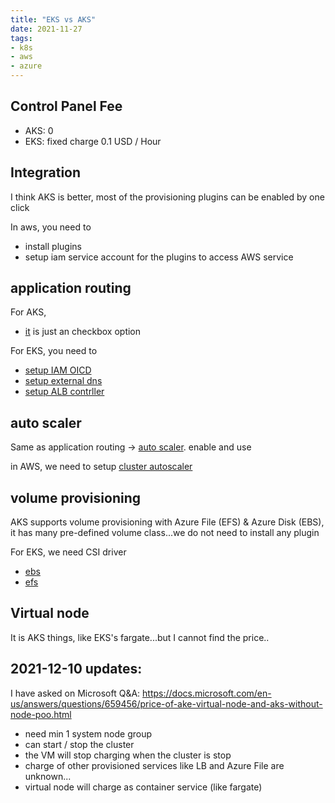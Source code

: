 ```yaml
---
title: "EKS vs AKS"
date: 2021-11-27
tags:
- k8s
- aws
- azure
---
```


## Control Panel Fee

* AKS: 0
* EKS: fixed charge 0.1 USD / Hour

## Integration

I think AKS is better, most of the provisioning plugins can be enabled by one click

In aws, you need to 

* install plugins 
* setup iam service account for the plugins to access AWS service

## application routing

For AKS,
* [it](https://docs.microsoft.com/en-us/azure/aks/http-application-routing) is just an checkbox option

For EKS, you need to 

* [setup IAM OICD](https://docs.aws.amazon.com/eks/latest/userguide/enable-iam-roles-for-service-accounts.html)
* [setup external dns](https://github.com/kubernetes-sigs/external-dns/blob/master/docs/tutorials/aws.md)
* [setup ALB contrller](https://docs.aws.amazon.com/eks/latest/userguide/aws-load-balancer-controller.html)

## auto scaler

Same as application routing -> [auto scaler](https://docs.microsoft.com/en-us/azure/aks/cluster-autoscaler#update-an-existing-aks-cluster-to-enable-the-cluster-autoscaler). enable and use

in AWS, we need to setup [cluster autoscaler](https://docs.aws.amazon.com/eks/latest/userguide/cluster-autoscaler.html)

## volume provisioning

AKS supports volume provisioning with Azure File (EFS) & Azure Disk (EBS), it has many pre-defined volume class...we do not need to install any plugin

For EKS, we need CSI driver

* [ebs](https://docs.aws.amazon.com/eks/latest/userguide/ebs-csi.html)
* [efs](https://docs.aws.amazon.com/eks/latest/userguide/efs-csi.html)

## Virtual node

It is AKS things, like EKS's fargate...but I cannot find the price..

## 2021-12-10 updates:

I have asked on Microsoft Q&A: https://docs.microsoft.com/en-us/answers/questions/659456/price-of-ake-virtual-node-and-aks-without-node-poo.html

* need min 1 system node group 
* can start / stop the cluster 
* the VM will stop charging when the cluster is stop 
* charge of other provisioned services like LB and Azure File are unknown...
* virtual node will charge as container service (like fargate)
